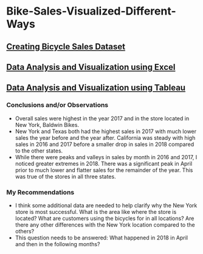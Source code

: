 # Bike-Sales-Visualized-Different-Ways
## [Creating Bicycle Sales Dataset]()
## [Data Analysis and Visualization using Excel]()
## [Data Analysis and Visualization using Tableau](https://public.tableau.com/views/BikeStoresDashboard_16891873064490/Dashboard1?:language=en-US&:display_count=n&:origin=viz_share_link)

### Conclusions and/or Observations
- Overall sales were highest in the year 2017 and in the store located in New York, Baldwin Bikes.
- New York and Texas both had the highest sales in 2017 with much lower sales the year before and the year after. California was steady with high sales in 2016 and 2017 before a smaller drop in sales in 2018 compared to the other states. 
- While there were peaks and valleys in sales by month in 2016 and 2017, I noticed greater extremes in 2018. There was a significant peak in April prior to much lower and flatter sales for the remainder of the year. This was true of the stores in all three states. 


### My Recommendations
- I think some additional data are needed to help clarify why the New York store is most successful. What is the area like where the store is located? What are customers using the bicycles for in all locations? Are there any other differences with the New York location compared to the others?
- This question needs to be answered: What happened in 2018 in April and then in the following months?
